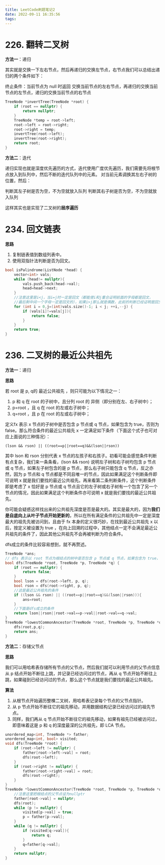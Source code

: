 ```yaml
---
title: LeetCode刷题笔记2
date: 2022-09-11 16:35:56
tags:
---
```


# 226. 翻转二叉树

**方法一**：递归

其实就是交换一下左右节点，然后再递归的交换左节点，右节点我们可以总结出递归的两个条件如下：

终止条件：当前节点为 null 时返回
交换当前节点的左右节点，再递归的交换当前节点的左节点，递归的交换当前节点的右节点

```c++
TreeNode *invertTree(TreeNode *root) {
    if (root == nullptr) {
        return nullptr;
    }
    TreeNode *temp = root->left;
    root->left = root->right;
    root->right = temp;
    invertTree(root->left);
    invertTree(root->right);
    return root;
}
```

**方法二**：迭代

递归实现也就是深度优先遍历的方式，迭代使用广度优先遍历，我们需要先将根节点放入到队列中，然后不断的迭代队列中的元素。
对当前元素调换其左右子树的位置，然后：

判断其左子树是否为空，不为空就放入队列
判断其右子树是否为空，不为空就放入队列

这样其实也是实现了二叉树的**层序遍历**

<!-- more -->

# 234. 回文链表

**思路**

1. 复制链表值到数组列表中。
2. 使用双指针法判断是否为回文。

```c++
bool isPalindrome(ListNode *head) {
    vector<int> vals;
    while (head!= nullptr){
        vals.push_back(head->val);
        head=head->next;
    }
    //注意这里是i<j，当i=j时一定是回文（都能使i和j重合证明前面的字母都是回文，
    //最后剩中间一个字母一定是回文的），如果i>j那么就是偶数，此前的判断已经证明是回文了
    for (int i = 0,j=(int)vals.size()-1; i < j; ++i,--j) {
        if (vals[i]!=vals[j]){
            return false;
        }
    }
    return true;
}
```

# 236. 二叉树的最近公共祖先

**方法一**：递归

**思路**

若 root 是 p, q的 最近公共祖先 ，则只可能为以下情况之一：

1. p 和 q 在 root 的子树中，且分列 root 的 异侧（即分别在左、右子树中）；
2. p=root ，且 q 在 root 的左或右子树中；
3. q=root ，且 p 在 root 的左或右子树中；

定义fx 表示 x 节点的子树中是否包含 p 节点或 q 节点，如果包含为 true，否则为 false。那么符合条件的最近公共祖先 x 一定满足如下条件（下面这个式子也可对应上面说的三种情况）：

`(lson && rson) || ((root==p||root==q)&&(lson||rson))`

其中 lson 和 rson 分别代表 x 节点的左孩子和右孩子。初看可能会感觉条件判断有点复杂，我们来一条条看，(lson && rson) 说明左子树和右子树均包含 p 节点或 q 节点，如果左子树包含的是 p 节点，那么右子树只能包含 q 节点，反之亦然，因为 p 节点和 q 节点都是不同且唯一的节点，因此如果满足这个判断条件即可说明 x 就是我们要找的最近公共祖先。再来看第二条判断条件，这个判断条件即是考虑了 x 恰好是 p 节点或 q 节点且它的左子树或右子树有一个包含了另一个节点的情况，因此如果满足这个判断条件亦可说明 x 就是我们要找的最近公共祖先。

你可能会疑惑这样找出来的公共祖先深度是否是最大的。其实是最大的，因为**我们是自底向上从叶子节点开始更新的**，所以在所有满足条件的公共祖先中一定是深度最大的祖先先被访问到，且由于 fx 本身的定义很巧妙，在找到最近公共祖先 x 以后，按定义被设置为 true ，在向上回溯的过程中，其他结点一定不会满足最近公共祖先的条件了，因此其他公共祖先不会再被判断为符合条件。

dfs成立的条件比较容易想到，就不再赘述。

```c++
TreeNode *ans;
// dfs 表示以 root 节点为根结点的树中是否包含 p 节点或 q 节点，如果包含为 true，否则为 false
bool dfs(TreeNode *root, TreeNode *p, TreeNode *q) {
    if (root == nullptr) {
        return false;
    }
    bool lson = dfs(root->left, p, q);
    bool rson = dfs(root->right, p, q);
    //这是最近公共祖先的条件
    if ((lson && rson) || ((root==p||root==q)&&(lson||rson))){
        ans=root;
    }
    //下面是dfs成立的条件
    return lson||rson||root->val==p->val||root->val==q->val;
}
TreeNode *lowestCommonAncestor(TreeNode *root, TreeNode *p, TreeNode *q) {
    dfs(root,p,q);
    return ans;
}
```

**方法二**：存储父节点

**思路**

我们可以用哈希表存储所有节点的父节点，然后我们就可以利用节点的父节点信息从 p  结点开始不断往上跳，并记录已经访问过的节点，再从 q 节点开始不断往上跳，如果碰到已经访问过的节点，那么这个节点就是我们要找的最近公共祖先。

**算法**

1. 从根节点开始遍历整棵二叉树，用哈希表记录每个节点的父节点指针。
2. 从 p 节点开始不断往它的祖先移动，并用数据结构记录已经访问过的祖先节点。
3. 同样，我们再从 q 节点开始不断往它的祖先移动，如果有祖先已经被访问过，即意味着这是 p 和 q 的深度最深的公共祖先，即 LCA 节点。

```c++
unordered_map<int, TreeNode *> father;
unordered_map<int, bool> visited;
void dfs(TreeNode *root) {
    if (root->left != nullptr) {
        father[root->left->val] = root;
        dfs(root->left);
    }
    if (root->right != nullptr) {
        father[root->right->val] = root;
        dfs(root->right);
    }
}
TreeNode *lowestCommonAncestor(TreeNode *root, TreeNode *p, TreeNode *q) {
    //注意这里把根结点的父节点设为nullptr
    father[root->val] = nullptr;
    dfs(root);
    while (p != nullptr) {
        visited[p->val] = true;
        p = father[p->val];
    }
    while (q != nullptr) {
        if (visited[q->val]){
            return q;
        }
        q=father[q->val];
    }
    return nullptr;
}
```

